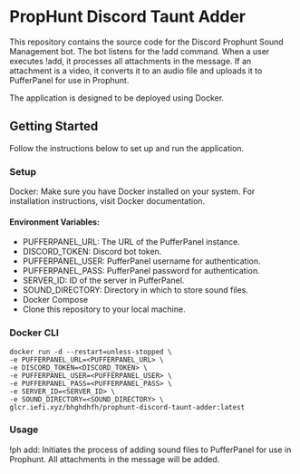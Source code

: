 # PropHunt Discord Taunt Adder

This repository contains the source code for the Discord Prophunt Sound Management bot. The bot listens for the !add command. When a user executes !add, it processes all attachments in the message. If an attachment is a video, it converts it to an audio file and uploads it to PufferPanel for use in Prophunt.

The application is designed to be deployed using Docker.

## Getting Started
Follow the instructions below to set up and run the application.

### Setup
Docker: Make sure you have Docker installed on your system. For installation instructions, visit Docker documentation.

#### Environment Variables:

 - PUFFERPANEL_URL: The URL of the PufferPanel instance.
 - DISCORD_TOKEN: Discord bot token.
 - PUFFERPANEL_USER: PufferPanel username for authentication.
 - PUFFERPANEL_PASS: PufferPanel password for authentication.
 - SERVER_ID: ID of the server in PufferPanel.
 - SOUND_DIRECTORY: Directory in which to store sound files.
 - Docker Compose
 - Clone this repository to your local machine.

### Docker CLI
```shell
docker run -d --restart=unless-stopped \
-e PUFFERPANEL_URL=<PUFFERPANEL_URL> \
-e DISCORD_TOKEN=<DISCORD_TOKEN> \
-e PUFFERPANEL_USER=<PUFFERPANEL_USER> \
-e PUFFERPANEL_PASS=<PUFFERPANEL_PASS> \
-e SERVER_ID=<SERVER_ID> \
-e SOUND_DIRECTORY=<SOUND_DIRECTORY> \
glcr.iefi.xyz/bhghdhfh/prophunt-discord-taunt-adder:latest
```
### Usage
!ph add: Initiates the process of adding sound files to PufferPanel for use in Prophunt. All attachments in the message will be added.
